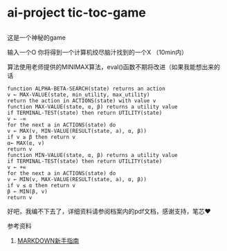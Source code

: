 # ai-project tic-toc-game

##

这是一个神秘的game

输入一个O 你将得到一个计算机绞尽脑汁找到的一个X （10min内）

算法使用老师提供的MINIMAX算法，eval()函数不期将改进（如果我能想出来的话

```
function ALPHA-BETA-SEARCH(state) returns an action
v ← MAX-VALUE(state, min_utility, max_utility)
return the action in ACTIONS(state) with value v
function MAX-VALUE(state, α, β) returns a utility value
if TERMINAL-TEST(state) then return UTILITY(state)
v ← -∞
for the next a in ACTIONS(state) do
v ← MAX(v, MIN-VALUE(RESULT(state, a), α, β))
if v ≥ β then return v
α← MAX(α, v)
return v
function MIN-VALUE(state, α, β) returns a utility value
if TERMINAL-TEST(state) then return UTILITY(state)
v ← +∞
for the next a in ACTIONS(state) do
v ← MIN(v, MAX-VALUE(RESULT(state, a), α, β))
if v ≤ α then return v
β ← MIN(β, v)
return v
```

好吧，我编不下去了，详细资料请参阅档案内的pdf文档，感谢支持，笔芯♥

参考资料
1. [MARKDOWN新手指南](http://www.jianshu.com/p/q81RER)
